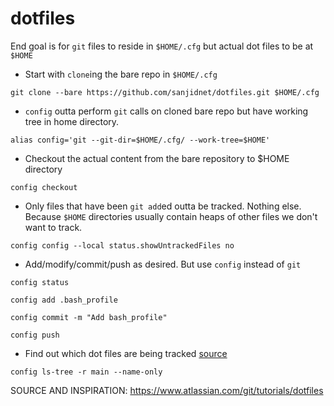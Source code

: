# dotfiles

End goal is for `git` files to reside in `$HOME/.cfg` but actual dot files to be at `$HOME`

- Start with `clone`ing the bare repo in `$HOME/.cfg`

`git clone --bare https://github.com/sanjidnet/dotfiles.git $HOME/.cfg`

- `config` outta perform `git` calls on cloned bare repo but have working tree in home directory.

`alias config='git --git-dir=$HOME/.cfg/ --work-tree=$HOME'`

- Checkout the actual content from the bare repository to $HOME directory

`config checkout`

- Only files that have been `git add`ed outta be tracked. Nothing else. Because `$HOME` directories usually contain heaps of other files we don't want to track.

`config config --local status.showUntrackedFiles no`

- Add/modify/commit/push as desired. But use `config` instead of `git`

`config status`

`config add .bash_profile`

`config commit -m "Add bash_profile"`

`config push`

- Find out which dot files are being tracked [source](https://stackoverflow.com/questions/15606955/how-can-i-make-git-show-a-list-of-the-files-that-are-being-tracked)

`config ls-tree -r main --name-only` 


SOURCE AND INSPIRATION:
https://www.atlassian.com/git/tutorials/dotfiles
